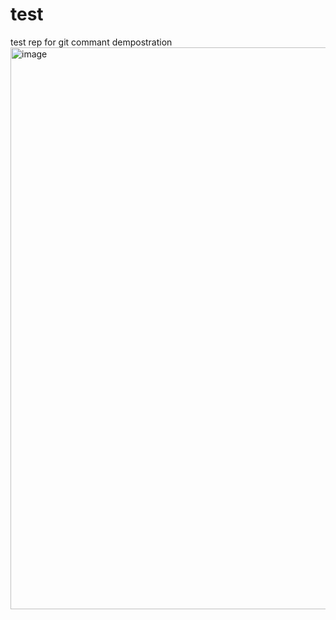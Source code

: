 # test
test rep for git commant dempostration
<img width="899" alt="image" src="https://user-images.githubusercontent.com/101131324/212102495-b8569ead-1640-411b-81cb-e5da09d76857.png">
